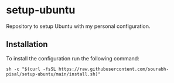 # setup-ubuntu
Repository to setup Ubuntu with my personal configuration.

## Installation
To install the configuration run the following command:

```
sh -c "$(curl -fsSL https://raw.githubusercontent.com/sourabh-pisal/setup-ubuntu/main/install.sh)"
```
